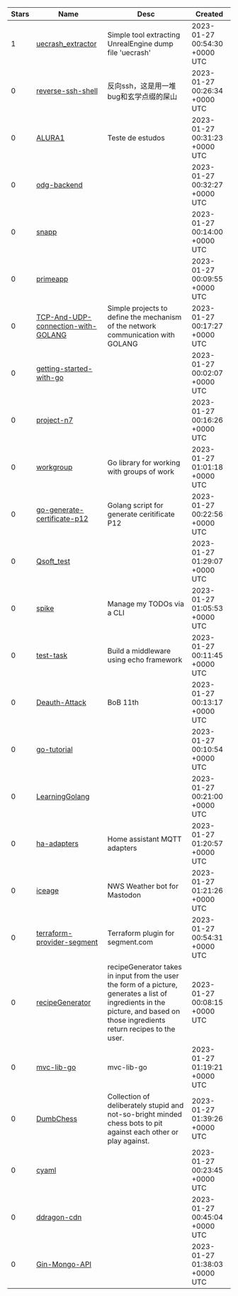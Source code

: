 | Stars | Name | Desc | Created | 
| ----- | ------- | ------------- | ------------- |
| 1 | [uecrash_extractor](https://github.com/cliffet/uecrash_extractor) | Simple tool extracting UnrealEngine dump file 'uecrash' | 2023-01-27 00:54:30 +0000 UTC |
| 0 | [reverse-ssh-shell](https://github.com/QingxiangCoal/reverse-ssh-shell) | 反向ssh，这是用一堆bug和玄学点缀的屎山 | 2023-01-27 00:26:34 +0000 UTC |
| 0 | [ALURA1](https://github.com/EduardoANNySX/ALURA1) | Teste de estudos | 2023-01-27 00:31:23 +0000 UTC |
| 0 | [odg-backend](https://github.com/HirossaKits/odg-backend) |  | 2023-01-27 00:32:27 +0000 UTC |
| 0 | [snapp](https://github.com/A-H-Pooladvand/snapp) |  | 2023-01-27 00:14:00 +0000 UTC |
| 0 | [primeapp](https://github.com/eduardafa/primeapp) |  | 2023-01-27 00:09:55 +0000 UTC |
| 0 | [TCP-And-UDP-connection-with-GOLANG](https://github.com/mhamdiezzddine/TCP-And-UDP-connection-with-GOLANG) | Simple projects to define the mechanism of the network communication with GOLANG | 2023-01-27 00:17:27 +0000 UTC |
| 0 | [getting-started-with-go](https://github.com/aagacek2/getting-started-with-go) |  | 2023-01-27 00:02:07 +0000 UTC |
| 0 | [project-n7](https://github.com/eviltomorrow/project-n7) |  | 2023-01-27 00:16:26 +0000 UTC |
| 0 | [workgroup](https://github.com/mgb/workgroup) | Go library for working with groups of work | 2023-01-27 01:01:18 +0000 UTC |
| 0 | [go-generate-certificate-p12](https://github.com/ghonijee/go-generate-certificate-p12) | Golang script for generate ceritificate P12 | 2023-01-27 00:22:56 +0000 UTC |
| 0 | [Qsoft_test](https://github.com/kold1kz/Qsoft_test) |  | 2023-01-27 01:29:07 +0000 UTC |
| 0 | [spike](https://github.com/mattdood/spike) | Manage my TODOs via a CLI | 2023-01-27 01:05:53 +0000 UTC |
| 0 | [test-task](https://github.com/dmkirillov/test-task) | Build a middleware using echo framework | 2023-01-27 00:11:45 +0000 UTC |
| 0 | [Deauth-Attack](https://github.com/ydh0822/Deauth-Attack) | BoB 11th | 2023-01-27 00:13:17 +0000 UTC |
| 0 | [go-tutorial](https://github.com/atsushi-matsui/go-tutorial) |  | 2023-01-27 00:10:54 +0000 UTC |
| 0 | [LearningGolang](https://github.com/biggestredapple/LearningGolang) |  | 2023-01-27 00:21:00 +0000 UTC |
| 0 | [ha-adapters](https://github.com/zix99/ha-adapters) | Home assistant MQTT adapters | 2023-01-27 01:20:57 +0000 UTC |
| 0 | [iceage](https://github.com/rh0/iceage) | NWS Weather bot for Mastodon | 2023-01-27 01:21:26 +0000 UTC |
| 0 | [terraform-provider-segment](https://github.com/terraform-community-providers/terraform-provider-segment) | Terraform plugin for segment.com | 2023-01-27 00:54:31 +0000 UTC |
| 0 | [recipeGenerator](https://github.com/shanmukanaks/recipeGenerator) | recipeGenerator takes in input from the user the form of a picture, generates a list of ingredients in the picture, and based on those ingredients return recipes to the user. | 2023-01-27 00:08:15 +0000 UTC |
| 0 | [mvc-lib-go](https://github.com/mvc-labs/mvc-lib-go) | mvc-lib-go | 2023-01-27 01:19:21 +0000 UTC |
| 0 | [DumbChess](https://github.com/nmke-de/DumbChess) | Collection of deliberately stupid and not-so-bright minded chess bots to pit against each other or play against. | 2023-01-27 01:39:26 +0000 UTC |
| 0 | [cyaml](https://github.com/nelbrecht/cyaml) |  | 2023-01-27 00:23:45 +0000 UTC |
| 0 | [ddragon-cdn](https://github.com/Tilo-K/ddragon-cdn) |  | 2023-01-27 00:45:04 +0000 UTC |
| 0 | [Gin-Mongo-API](https://github.com/TopTen1004/Gin-Mongo-API) |  | 2023-01-27 01:38:03 +0000 UTC |

